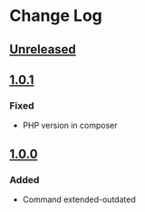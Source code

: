 # Change Log

## [Unreleased][unreleased]

## [1.0.1]
### Fixed
- PHP version in composer


## [1.0.0]
### Added
- Command extended-outdated

[unreleased]: https://github.com/efabrica-team/composer-plugin/compare/1.0.1...HEAD
[1.0.1]: https://github.com/efabrica-team/composer-plugin/compare/1.0.0...1.0.1
[1.0.0]: https://github.com/efabrica-team/composer-plugin/compare/94483a2b4959360b4963e41b947b835d7980b0a3...1.0.0
